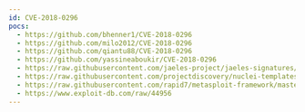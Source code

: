 ```yaml
---
id: CVE-2018-0296
pocs:
  - https://github.com/bhenner1/CVE-2018-0296
  - https://github.com/milo2012/CVE-2018-0296
  - https://github.com/qiantu88/CVE-2018-0296
  - https://github.com/yassineaboukir/CVE-2018-0296
  - https://raw.githubusercontent.com/jaeles-project/jaeles-signatures/master/cves/cisco-asa-path-traversal-cve-2018-0296.yaml
  - https://raw.githubusercontent.com/projectdiscovery/nuclei-templates/master/cves/2018/CVE-2018-0296.yaml
  - https://raw.githubusercontent.com/rapid7/metasploit-framework/master/modules/auxiliary/scanner/http/cisco_directory_traversal.rb
  - https://www.exploit-db.com/raw/44956
---
```


